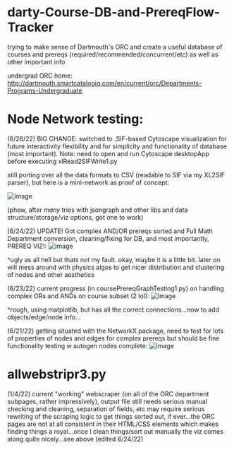 # darty-Course-DB-and-PrereqFlow-Tracker

trying to make sense of Dartmouth's ORC and create a useful database of courses and prereqs (required/recommended/concurrent/etc) as well as other important info

undergrad ORC home: http://dartmouth.smartcatalogiq.com/en/current/orc/Departments-Programs-Undergraduate


# Node Network testing:
(6/28/22) BIG CHANGE: switched to .SIF-based Cytoscape visualization for future interactivity flexibility and for simplicity and functionality of database (most important). Note: need to open and run Cytoscape desktopApp before executing xlRead2SIFWrite1.py

still porting over all the data formats to CSV (readable to SIF via my XL2SIF parser), but here is a mini-network as proof of concept:

![image](https://user-images.githubusercontent.com/87039043/176141378-525a8104-0ee2-4e9f-9e46-c27983e23571.png)

(phew, after *many* tries with jsongraph and other libs and data structure/storage/viz options, got one to work)

(6/24/22) UPDATE! Got complex AND/OR prereqs sorted and Full Math Department conversion, cleaning/fixing for DB, and most importantly, PREREQ VIZ!:
![image](https://user-images.githubusercontent.com/87039043/175492070-3af15bf3-85bf-45d0-8070-7594085b1a15.png)

^ugly as all hell but thats not my fault. okay, maybe it is a little bit. later on will mess around with physics algos to get nicer distribution and clustering of nodes and other aesthetics

(6/23/22) current progress (in coursePrereqGraphTesting1.py) on handling complex ORs and ANDs on course subset (2 lol):
![image](https://user-images.githubusercontent.com/87039043/175473854-5da14f66-567e-40ca-af9e-354737d971f2.png)

^rough, using matplotlib, but has all the correct connections...now to add objects/edge/node info...

(6/21/22) getting situated with the NetworkX package, need to test for lots of properties of nodes and edges for complex prereqs but should be fine
functionality testing w autogen nodes complete:
![image](https://user-images.githubusercontent.com/87039043/174941663-25838a5b-5643-408c-bc08-2caaab3e22f3.png)


# allwebstripr3.py 
(1/4/22) current "working" webscraper (on all of the ORC department subpages, rather impressively), output file still needs serious manual checking and cleaning, separation of fields, etc
may require serious rewriting of the scraping logic to get things sorted out, if ever...the ORC pages are not at all consistent in their HTML/CSS elements which makes finding things a royal...once I clean things/sort out manually the viz comes along quite nicely...see above (edited 6/24/22)

